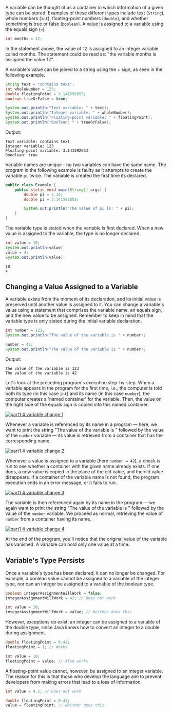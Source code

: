 A variable can be thought of as a container in which information of a given type can be stored. Examples of these different types include text (`String`), whole numbers (`int`), floating-point numbers (`double`), and whether something is true or false (`boolean`). A value is assigned to a variable using the equals sign (`=`).

```java
int months = 12;
```

In the statement above, the value of 12 is assigned to an integer variable called months. The statement could be read as: "the variable months is assigned the value 12".

A variable's value can be joined to a string using the + sign, as seen in the following example.

```java
String text = "contains text";
int wholeNumber = 123;
double floatingPoint = 3.141592653;
boolean trueOrFalse = true;

System.out.println("Text variable: " + text);
System.out.println("Integer variable: " + wholeNumber);
System.out.println("Floating-point variable: " + floatingPoint);
System.out.println("Boolean: " + trueOrFalse);
```

Output:

```Output
Text variable: contains text 
Integer variable: 123 
Floating-point variable: 3.141592653 
Booolean: true
```

Variable names are unique - no two variables can have the same name. The program in the following example is faulty as it attempts to create the variable `pi` twice. The variable is created the first time its declared.

```java
public class Example {
    public static void main(String[] args) {
        double pi = 3.14;
        double pi = 3.141592653;

        System.out.println("The value of pi is: " + pi);
    }
}
```

The variable type is stated when the variable is first declared. When a new value is assigned to the variable, the type is no longer declared.

```java
int value = 10;
System.out.println(value);
value = 4;
System.out.println(value);
```

```Output
10
4
```

## Changing a Value Assigned to a Variable

A variable exists from the moment of its declaration, and its initial value is preserved until another value is assigned to it. You can change a variable's value using a statement that comprises the variable name, an equals sign, and the new value to be assigned. Remember to keep in mind that the variable type is only stated during the initial variable declaration.

```java
int number = 123;
System.out.println("The value of the variable is " + number);

number = 42;
System.out.println("The value of the variable is " + number);
```

Output:

```Output
The value of the variable is 123 
The value of the variable is 42
```

Let's look at the preceding program's execution step-by-step. When a variable appears in the program for the first time, i.e., the computer is told both its type (in this case `int`) and its name (in this case `number`), the computer creates a 'named container' for the variable. Then, the value on the right side of the equals sign is copied into this named container.

  [![part1 4 variable change 1](https://java-programming.mooc.fi/static/eaac1e3528041ffa64ba69a8e78ce57b/f96df/part1.4-variable-change-1.png "part1 4 variable change 1")](https://java-programming.mooc.fi/static/eaac1e3528041ffa64ba69a8e78ce57b/f96df/part1.4-variable-change-1.png)

Whenever a variable is referenced by its name in a program — here, we want to print the string "The value of the variable is " followed by the value of the `number` variable — its value is retrieved from a container that has the corresponding name.

  [![part1 4 variable change 2](https://java-programming.mooc.fi/static/25ba03785d689549fc796ace09039d6b/f96df/part1.4-variable-change-2.png "part1 4 variable change 2")](https://java-programming.mooc.fi/static/25ba03785d689549fc796ace09039d6b/f96df/part1.4-variable-change-2.png)

Whenever a value is assigned to a variable (here `number = 42`), a check is run to see whether a container with the given name already exists. If one does, a new value is copied in the place of the old value, and the old value disappears. If a container of the variable name is not found, the program execution ends in an error message, or it fails to run.

  [![part1 4 variable change 3](https://java-programming.mooc.fi/static/8981d7ccbb6a0a361201a9cbab413fbc/f96df/part1.4-variable-change-3.png "part1 4 variable change 3")](https://java-programming.mooc.fi/static/8981d7ccbb6a0a361201a9cbab413fbc/f96df/part1.4-variable-change-3.png)

The variable is then referenced again by its name in the program — we again want to print the string "The value of the variable is " followed by the value of the `number` variable. We proceed as normal, retrieving the value of `number` from a container having its name.

  [![part1 4 variable change 4](https://java-programming.mooc.fi/static/e922d7faaeb7fea6f74b76cf6363d5d5/f96df/part1.4-variable-change-4.png "part1 4 variable change 4")](https://java-programming.mooc.fi/static/e922d7faaeb7fea6f74b76cf6363d5d5/f96df/part1.4-variable-change-4.png)

At the end of the program, you'll notice that the original value of the variable has vanished. A variable can hold only one value at a time.

## Variable's Type Persists

Once a variable's type has been declared, it can no longer be changed. For example, a boolean value cannot be assigned to a variable of the integer type, nor can an integer be assigned to a variable of the boolean type.

```java
boolean integerAssignmentWillWork = false;
integerAssignmentWillWork = 42; // Does not work

int value = 10;
integerAssignmentWillWork = value; // Neither does this
```

However, exceptions do exist: an integer can be assigned to a variable of the double type, since Java knows how to convert an integer to a double during assignment.

```java
double floatingPoint = 0.42;
floatingPoint = 1; // Works

int value = 10;
floatingPoint = value; // Also works
```

A floating-point value cannot, however, be assigned to an integer variable. The reason for this is that those who develop the language aim to prevent developers from making errors that lead to a loss of information.

```java
int value = 4.2; // Does not work

double floatingPoint = 0.42;
value = floatingPoint; // Neither does this
```